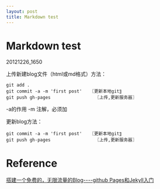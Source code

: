 ```yaml
---
layout: post
title: Markdown test
---
```


# Markdown test
20121226_1650

上传新建blog文件（html或md格式）方法：
	
	git add . 
	git commit -a -m 'first post'   〖更新本地git〗
	git push gh-pages                 〖上传,更新服务器〗 
 
-a的作用
-m 注解，必须加

更新blog方法：
	
	git commit -a -m 'first post'   〖更新本地git〗
	git push gh-pages                 〖上传,更新服务器〗   
 

 


# Reference
[搭建一个免费的，无限流量的Blog----github Pages和Jekyll入门](http://www.ruanyifeng.com/blog/2012/08/blogging_with_jekyll.html)
